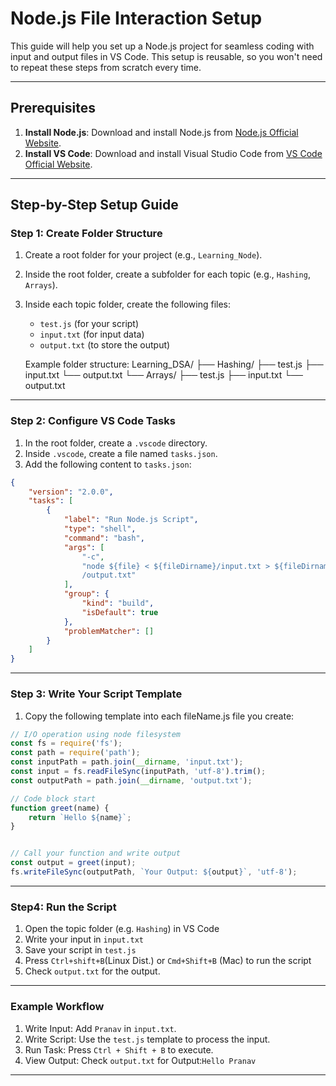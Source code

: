 # Node.js File Interaction Setup

This guide will help you set up a Node.js project for seamless coding with input
and output files in VS Code. This setup is reusable, so you won't need to repeat 
these steps from scratch every time.

---

## Prerequisites

1. **Install Node.js**: Download and install Node.js from 
                        [Node.js Official Website](https://nodejs.org/).
2. **Install VS Code**: Download and install Visual Studio Code from 
                     [VS Code Official Website](https://code.visualstudio.com/).

---

## Step-by-Step Setup Guide

### Step 1: Create Folder Structure
1. Create a root folder for your project (e.g., `Learning_Node`).

2. Inside the root folder, create a subfolder for each topic 
   (e.g., `Hashing`, `Arrays`).

3. Inside each topic folder, create the following files:
   - `test.js` (for your script)
   - `input.txt` (for input data)
   - `output.txt` (to store the output)

   Example folder structure:
      Learning_DSA/ 
      ├── Hashing/   ├── test.js ├── input.txt └── output.txt 
      └── Arrays/    ├── test.js ├── input.txt └── output.txt


---

### Step 2: Configure VS Code Tasks
1. In the root folder, create a `.vscode` directory.
2. Inside `.vscode`, create a file named `tasks.json`.
3. Add the following content to `tasks.json`:

```json
{
    "version": "2.0.0",
    "tasks": [
        {
            "label": "Run Node.js Script",
            "type": "shell",
            "command": "bash",
            "args": [
                "-c",
                "node ${file} < ${fileDirname}/input.txt > ${fileDirname}
                /output.txt"
            ],
            "group": {
                "kind": "build",
                "isDefault": true
            },
            "problemMatcher": []
        }
    ]
}
```

---

### Step 3: Write Your Script Template
1. Copy the following template into each fileName.js file you create:

```javascript
// I/O operation using node filesystem
const fs = require('fs');
const path = require('path');
const inputPath = path.join(__dirname, 'input.txt');
const input = fs.readFileSync(inputPath, 'utf-8').trim();
const outputPath = path.join(__dirname, 'output.txt');

// Code block start
function greet(name) {
    return `Hello ${name}`;
}


// Call your function and write output
const output = greet(input);
fs.writeFileSync(outputPath, `Your Output: ${output}`, 'utf-8');
```

---

### Step4: Run the Script
1. Open the topic folder (e.g. `Hashing`) in VS Code
2. Write your input in `input.txt`
3. Save your script in `test.js`
4. Press `Ctrl+shift+B`(Linux Dist.) or `Cmd+Shift+B` (Mac) to run the script
5. Check `output.txt` for the output.

---

### Example Workflow
1. Write Input: Add `Pranav` in `input.txt`.
2. Write Script: Use the `test.js` template to process the input.
3. Run Task: Press `Ctrl + Shift + B` to execute.
4. View Output: Check `output.txt` for Output:`Hello Pranav`

---